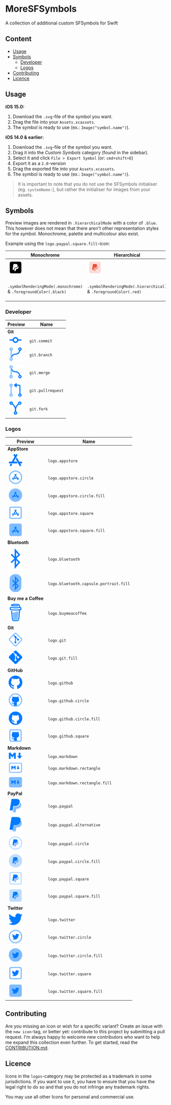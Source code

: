 # MoreSFSymbols

A collection of additional custom SFSymbols for Swift

## Content

- [Usage](#usage)
- [Symbols](#symbols)
  - [Developer](#developer)
  - [Logos](#logos)
- [Contributing](#contributing)
- [Licence](#licence)

## Usage

**iOS 15.0:**

1. Download the `.svg`-file of the symbol you want.
2. Drag the file into your `Assets.xcassets`.
3. The symbol is ready to use (ex.: `Image("symbol.name")`).

**iOS 14.0 & earlier:**

1. Download the `.svg`-file of the symbol you want.
2. Drag it into the _Custom Symbols_ category (found in the sidebar).
3. Select it and click `File > Export Symbol` (or: `cmd+shift+E`)
4. Export it as a `2.0`-version
5. Drag the exported file into your `Assets.xcassets`.
6. The symbol is ready to use (ex.: `Image("symbol.name")`).

> It is important to note that you do not use the SFSymbols initialiser (eg. `systemName:`), but rather the initialiser for images from your assets.

## Symbols

Preview images are rendered in `.hierarchicalMode` with a color of `.blue`. This however does not mean that there aren't other representation styles for the symbol. Monochrome, palette and multicolour also exist.

Example using the `logo.paypal.square.fill`-icon:

| Monochrome                                                                  | Hierarchical                                                                  | Palette                                                                                            | Multicolor                                                                  |
| --------------------------------------------------------------------------- | ----------------------------------------------------------------------------- | -------------------------------------------------------------------------------------------------- | --------------------------------------------------------------------------- |
| <img src="preview-images/mode-examples/monochrome-example.png" width="50"/> | <img src="preview-images/mode-examples/hierarchical-example.png" width="50"/> | <img src="preview-images/mode-examples/palette-example.png" width="50"/>                           | <img src="preview-images/mode-examples/multicolor-example.png" width="50"/> |
| `.symbolRenderingMode(.monochrome)` & `.foregroundColor(.black)`            | `.symbolRenderingMode(.hierarchical)` & `.foregroundColor(.red)`              | `.symbolRenderingMode(.palette)` & `.foregroundStyle(.red, .green, .yellow)` (i know it looks bad) | `.symbolRenderingMode(.multicolor)` & `.foregroundColor(.black)`            |

### Developer

| Preview                                                                                                          | Name              |
| ---------------------------------------------------------------------------------------------------------------- | ----------------- |
| **Git**                                                                                                          |                   |
| <a href="developer/git.commit.svg"><img src="preview-images/developer/git.commit.png" width="50"/></a>           | `git.commit`      |
| <a href="developer/git.branch.svg"><img src="preview-images/developer/git.branch.png" width="50"/></a>           | `git.branch`      |
| <a href="developer/git.merge.svg"><img src="preview-images/developer/git.merge.png" width="50"/></a>             | `git.merge`       |
| <a href="developer/git.pullrequest.svg"><img src="preview-images/developer/git.pullrequest.png" width="50"/></a> | `git.pullrequest` |
| <a href="developer/git.fork.svg"><img src="preview-images/developer/git.fork.png" width="50"/></a>               | `git.fork`        |

### Logos

| Preview                                                      | Name                                   |
| ------------------------------------------------------------ | -------------------------------------- |
| **AppStore**                                                 |                                        |
| <a href="logos/logo.appstore.svg"><img src="preview-images/logos/logo.appstore.png" width="50"/></a> | `logo.appstore`                        |
| <a href="logos/logo.appstore.circle.svg"><img src="preview-images/logos/logo.appstore.circle.png" width="50"/></a> | `logo.appstore.circle`                 |
| <a href="logos/logo.appstore.circle.fill.svg"><img src="preview-images/logos/logo.appstore.circle.fill.png" width="50"/></a> | `logo.appstore.circle.fill`            |
| <a href="logos/logo.appstore.square.svg"><img src="preview-images/logos/logo.appstore.square.png" width="50"/></a> | `logo.appstore.square`                 |
| <a href="logos/logo.appstore.square.fill.svg"><img src="preview-images/logos/logo.appstore.square.fill.png" width="50"/></a> | `logo.appstore.square.fill`            |
| **Bluetooth**                                                |                                        |
| <a href="logos/logo.bluetooth.svg"><img src="preview-images/logos/logo.bluetooth.png" width="50"/></a> | `logo.bluetooth`                       |
| <a href="logos/logo.bluetooth.capsule.portrait.fill.svg"><img src="preview-images/logos/logo.bluetooth.capsule.portrait.fill.png" width="50"/></a> | `logo.bluetooth.capsule.portrait.fill` |
| **Buy me a Coffee**                                          |                                        |
| <a href="logos/logo.buymeacoffee.svg"><img src="preview-images/logos/logo.buymeacoffee.png" width="50"/></a> | `logo.buymeacoffee`                    |
| **Git**                                                      |                                        |
| <a href="logos/logo.git.svg"><img src="preview-images/logos/logo.git.png" width="50"/></a> | `logo.git`                             |
| <a href="logos/logo.git.fill.svg"><img src="preview-images/logos/logo.git.fill.png" width="50"/></a> | `logo.git.fill`                        |
| **GitHub**                                                   |                                        |
| <a href="logos/logo.github.svg"><img src="preview-images/logos/logo.github.png" width="50"/></a> | `logo.github`                          |
| <a href="logos/logo.github.circle.svg"><img src="preview-images/logos/logo.github.circle.png" width="50"/></a> | `logo.github.circle`                   |
| <a href="logos/logo.github.circle.fill.svg"><img src="preview-images/logos/logo.github.circle.fill.png" width="50"/></a> | `logo.github.circle.fill`              |
| <a href="logos/logo.github.square.svg"><img src="preview-images/logos/logo.github.square.png" width="50"/></a> | `logo.github.square`                   |
| **Markdown**                                                 |                                        |
| <a href="logos/logo.markdown.svg"><img src="preview-images/logos/logo.markdown.png" width="50"/></a> | `logo.markdown`                        |
| <a href="logos/logo.markdown.rectangle.svg"><img src="preview-images/logos/logo.markdown.rectangle.png" width="50"/></a> | `logo.markdown.rectangle`              |
| <a href="logos/logo.markdown.rectangle.fill.svg"><img src="preview-images/logos/logo.markdown.rectangle.fill.png" width="50"/></a> | `logo.markdown.rectangle.fill`         |
| **PayPal**                                                   |                                        |
| <a href="logos/logo.paypal.svg"><img src="preview-images/logos/logo.paypal.png" width="50"/></a> | `logo.paypal`                          |
| <a href="logos/logo.paypal.alternative.svg"><img src="preview-images/logos/logo.paypal.alternative.png" width="50"/></a> | `logo.paypal.alternative`              |
| <a href="logos/logo.paypal.circle.svg"><img src="preview-images/logos/logo.paypal.circle.png" width="50"/></a> | `logo.paypal.circle`                   |
| <a href="logos/logo.paypal.circle.fill.svg"><img src="preview-images/logos/logo.paypal.circle.fill.png" width="50"/></a> | `logo.paypal.circle.fill`              |
| <a href="logos/logo.paypal.square.svg"><img src="preview-images/logos/logo.paypal.square.png" width="50"/></a> | `logo.paypal.square`                   |
| <a href="logos/logo.paypal.square.fill.svg"><img src="preview-images/logos/logo.paypal.square.fill.png" width="50"/></a> | `logo.paypal.square.fill`              |
| **Twitter**                                                  |                                        |
| <a href="logos/logo.twitter.svg"><img src="preview-images/logos/logo.twitter.png" width="50"/></a> | `logo.twitter`                         |
| <a href="logos/logo.twitter.circle.svg"><img src="preview-images/logos/logo.twitter.circle.png" width="50"/></a> | `logo.twitter.circle`                  |
| <a href="logos/logo.twitter.circle.fill.svg"><img src="preview-images/logos/logo.twitter.circle.fill.png" width="50"/></a> | `logo.twitter.circle.fill`             |
| <a href="logos/logo.twitter.square.svg"><img src="preview-images/logos/logo.twitter.square.png" width="50"/></a> | `logo.twitter.square`                  |
| <a href="logos/logo.twitter.square.fill.svg"><img src="preview-images/logos/logo.twitter.square.fill.png" width="50"/></a> | `logo.twitter.square.fill`             |

## Contributing

Are you missing an icon or wish for a specific variant? Create an issue with the `new icon`-tag, or better yet: contribute to this project by submitting a pull request. I'm always happy to welcome new contributors who want to help me expand this collection even further. To get started, read the [CONTRIBUTION.md](https://github.com/cameronshemilt/MoreSFSymbols/blob/main/CONTRIBUTING.md).

## Licence

Icons in the `logos`-category may be protected as a trademark in some jurisdictions. If you want to use it, you have to ensure that you have the legal right to do so and that you do not infringe any trademark rights.

You may use all other Icons for personal and commercial use.
